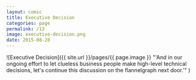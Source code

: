 ```yaml
---
layout: comic
title: Executive Decision
categories: page
permalink: /13
image: executive-decision.png
date: 2015-08-28
---
```


![Executive Decision]({{ site.url }}/pages/{{ page.image }} "'And in our ongoing effort to let clueless business people make high-level technical decisions, let's continue this discussion on the flannelgraph next door.'" )